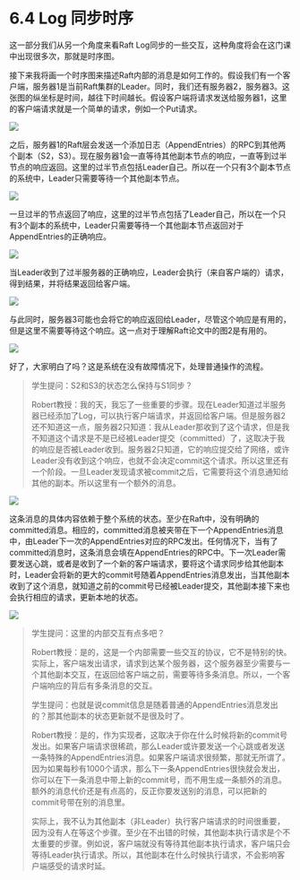 # 6.4 Log 同步时序

这一部分我们从另一个角度来看Raft Log同步的一些交互，这种角度将会在这门课中出现很多次，那就是时序图。

接下来我将画一个时序图来描述Raft内部的消息是如何工作的。假设我们有一个客户端，服务器1是当前Raft集群的Leader。同时，我们还有服务器2，服务器3。这张图的纵坐标是时间，越往下时间越长。假设客户端将请求发送给服务器1，这里的客户端请求就是一个简单的请求，例如一个Put请求。

![](<../.gitbook/assets/image (19).png>)

之后，服务器1的Raft层会发送一个添加日志（AppendEntries）的RPC到其他两个副本（S2，S3）。现在服务器1会一直等待其他副本节点的响应，一直等到过半节点的响应返回。这里的过半节点包括Leader自己。所以在一个只有3个副本节点的系统中，Leader只需要等待一个其他副本节点。

![](<../.gitbook/assets/image (18).png>)

一旦过半的节点返回了响应，这里的过半节点包括了Leader自己，所以在一个只有3个副本的系统中，Leader只需要等待一个其他副本节点返回对于AppendEntries的正确响应。

![](<../.gitbook/assets/image (17).png>)

当Leader收到了过半服务器的正确响应，Leader会执行（来自客户端的）请求，得到结果，并将结果返回给客户端。

![](<../.gitbook/assets/image (16).png>)

与此同时，服务器3可能也会将它的响应返回给Leader，尽管这个响应是有用的，但是这里不需要等待这个响应。这一点对于理解Raft论文中的图2是有用的。

![](<../.gitbook/assets/image (15).png>)

好了，大家明白了吗？这是系统在没有故障情况下，处理普通操作的流程。

> 学生提问：S2和S3的状态怎么保持与S1同步？
>
> Robert教授：我的天，我忘了一些重要的步骤。现在Leader知道过半服务器已经添加了Log，可以执行客户端请求，并返回给客户端。但是服务器2还不知道这一点，服务器2只知道：我从Leader那收到了这个请求，但是我不知道这个请求是不是已经被Leader提交（committed）了，这取决于我的响应是否被Leader收到。服务器2只知道，它的响应提交给了网络，或许Leader没有收到这个响应，也就不会决定commit这个请求。所以这里还有一个阶段。一旦Leader发现请求被commit之后，它需要将这个消息通知给其他的副本。所以这里有一个额外的消息。

![](<../.gitbook/assets/image (20).png>)

这条消息的具体内容依赖于整个系统的状态。至少在Raft中，没有明确的committed消息。相应的，committed消息被夹带在下一个AppendEntries消息中，由Leader下一次的AppendEntries对应的RPC发出。任何情况下，当有了committed消息时，这条消息会填在AppendEntries的RPC中。下一次Leader需要发送心跳，或者是收到了一个新的客户端请求，要将这个请求同步给其他副本时，Leader会将新的更大的commit号随着AppendEntries消息发出，当其他副本收到了这个消息，就知道之前的commit号已经被Leader提交，其他副本接下来也会执行相应的请求，更新本地的状态。

![](<../.gitbook/assets/image (21).png>)

> 学生提问：这里的内部交互有点多吧？
>
> Robert教授：是的，这是一个内部需要一些交互的协议，它不是特别的快。实际上，客户端发出请求，请求到达某个服务器，这个服务器至少需要与一个其他副本交互，在返回给客户端之前，需要等待多条消息。所以，一个客户端响应的背后有多条消息的交互。
>
> 学生提问：也就是说commit信息是随着普通的AppendEntries消息发出的？那其他副本的状态更新就不是很及时了。
>
> Robert教授：是的，作为实现者，这取决于你在什么时候将新的commit号发出。如果客户端请求很稀疏，那么Leader或许要发送一个心跳或者发送一条特殊的AppendEntries消息。如果客户端请求很频繁，那就无所谓了。因为如果每秒有1000个请求，那么下一条AppendEntries很快就会发出，你可以在下一条消息中带上新的commit号，而不用生成一条额外的消息。额外的消息代价还是有点高的，反正你要发送别的消息，可以把新的commit号带在别的消息里。
>
> 实际上，我不认为其他副本（非Leader）执行客户端请求的时间很重要，因为没有人在等这个步骤。至少在不出错的时候，其他副本执行请求是个不太重要的步骤。例如说，客户端就没有等待其他副本执行请求，客户端只会等待Leader执行请求。所以，其他副本在什么时候执行请求，不会影响客户端感受的请求时延。
